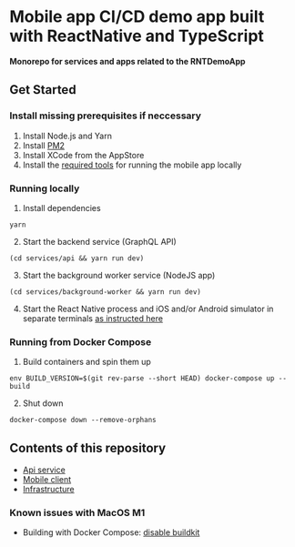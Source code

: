 # Mobile app CI/CD demo app built with ReactNative and TypeScript

**Monorepo for services and apps related to the RNTDemoApp**

## Get Started

### Install missing prerequisites if neccessary

1. Install Node.js and Yarn
2. Install [PM2](https://poopcode.com/node-js-app-pm2-process-manager/)
3. Install XCode from the AppStore
4. Install the [required tools](./clients/mobile-app/RNTDemoApp/README.md) for running the mobile app locally

### Running locally

1. Install dependencies

```
yarn
```

2. Start the backend service (GraphQL API)

```
(cd services/api && yarn run dev)
```

3. Start the background worker service (NodeJS app)

```
(cd services/background-worker && yarn run dev)
```

4. Start the React Native process and iOS and/or Android simulator in separate terminals [as instructed here](./clients/mobile-app/RNTDemoApp/README.md)

### Running from Docker Compose

1. Build containers and spin them up

```
env BUILD_VERSION=$(git rev-parse --short HEAD) docker-compose up --build
```

2. Shut down

```
docker-compose down --remove-orphans
```

## Contents of this repository

- [Api service](./services/api)
- [Mobile client](./clients/mobile-app)
- [Infrastructure](./infrastructure)

### Known issues with MacOS M1

- Building with Docker Compose: [disable buildkit](https://github.com/docker/compose/issues/8449)
